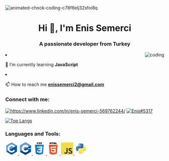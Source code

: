 ![animated-chock-coding-c78f6elj32sfoi8q](https://github.com/Enisemerci/Enisemerci/assets/114439352/82ef032f-4e75-4b3d-b3a9-11474837129f)

<h1 align="center">Hi 👋, I'm Enis Semerci</h1>
<h3 align="center">A passionate developer from Turkey</h3>
<img align="right" alt="coding" widht="400" src="https://media.tenor.com/A15H8E1VUh8AAAAC/github-cat.gif"

- 🌱 I’m currently learning **JavaScript**

- 📫 How to reach me **enissemerci2@gmail.com**

<h3 align="left">Connect with me:</h3>
<p align="left">
<a href="https://linkedin.com/in/https://www.linkedin.com/in/enis-semerci-569762244/" target="blank"><img align="center" src="https://raw.githubusercontent.com/rahuldkjain/github-profile-readme-generator/master/src/images/icons/Social/linked-in-alt.svg" alt="https://www.linkedin.com/in/enis-semerci-569762244/" height="30" width="40" /></a>
<a href="https://discord.gg/Enis#5317" target="blank"><img align="center" src="https://raw.githubusercontent.com/rahuldkjain/github-profile-readme-generator/master/src/images/icons/Social/discord.svg" alt="Enis#5317" height="30" width="40" /></a>
</p>

[![Top Langs](https://github-readme-stats.vercel.app/api/top-langs/?username=enissemerci)](https://github.com/enissemerci/github-readme-stats)

<h3 align="left">Languages and Tools:</h3>
<p align="left"> <a href="https://www.cprogramming.com/" target="_blank" rel="noreferrer"> <img src="https://raw.githubusercontent.com/devicons/devicon/master/icons/c/c-original.svg" alt="c" width="40" height="40"/> </a> <a href="https://www.w3schools.com/cpp/" target="_blank" rel="noreferrer"> <img src="https://raw.githubusercontent.com/devicons/devicon/master/icons/cplusplus/cplusplus-original.svg" alt="cplusplus" width="40" height="40"/> </a> <a href="https://www.w3schools.com/css/" target="_blank" rel="noreferrer"> <img src="https://raw.githubusercontent.com/devicons/devicon/master/icons/css3/css3-original-wordmark.svg" alt="css3" width="40" height="40"/> </a> <a href="https://www.w3.org/html/" target="_blank" rel="noreferrer"> <img src="https://raw.githubusercontent.com/devicons/devicon/master/icons/html5/html5-original-wordmark.svg" alt="html5" width="40" height="40"/> </a> <a href="https://developer.mozilla.org/en-US/docs/Web/JavaScript" target="_blank" rel="noreferrer"> <img src="https://raw.githubusercontent.com/devicons/devicon/master/icons/javascript/javascript-original.svg" alt="javascript" width="40" height="40"/> </a> <a href="https://www.python.org" target="_blank" rel="noreferrer"> <img src="https://raw.githubusercontent.com/devicons/devicon/master/icons/python/python-original.svg" alt="python" width="40" height="40"/> </a> </p>
